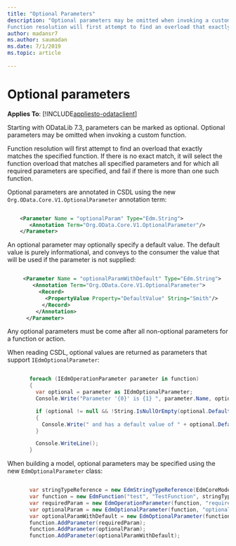 ```yaml
---
title: "Optional Parameters"
description: "Optional parameters may be omitted when invoking a custom function. 
Function resolution will first attempt to find an overload that exactly matches the specified function."
author: madansr7
ms.author: saumadan
ms.date: 7/1/2019
ms.topic: article
 
---
```

# Optional parameters
**Applies To**: [!INCLUDE[appliesto-odataclient](../../includes/appliesto-odatalib-v7.md)]

Starting with ODataLib 7.3, parameters can be marked as optional. Optional parameters may be omitted when invoking a custom function. 

Function resolution will first attempt to find an overload that exactly matches the specified function. If there is no exact match, it will select the function overload that matches all specified parameters and for which all required parameters are specified, and fail if there is more than one such function. 

Optional parameters are annotated in CSDL using the new `Org.OData.Core.V1.OptionalParameter` annotation term:

```xml

    <Parameter Name = "optionalParam" Type="Edm.String">
       <Annotation Term="Org.OData.Core.V1.OptionalParameter"/>
    </Parameter>

```

An optional parameter may optionally specify a default value. The default value is purely informational, and conveys to the consumer the value that will be used if the parameter is not supplied:

```xml

     <Parameter Name = "optionalParamWithDefault" Type="Edm.String">
        <Annotation Term="Org.OData.Core.V1.OptionalParameter">
          <Record>
            <PropertyValue Property="DefaultValue" String="Smith"/>
           </Record>
         </Annotation>
      </Parameter>

```

Any optional parameters must be come after all non-optional parameters for a function or action.

When reading CSDL, optional values are returned as parameters that support `IEdmOptionalParameter`:

```C#

       foreach (IEdmOperationParameter parameter in function)
       {
         var optional = parameter as IEdmOptionalParameter;
         Console.Write("Parameter '{0}' is {1} ", parameter.Name, optional == null ? "required" : "optional");

         if (optional != null && !String.IsNullOrEmpty(optional.DefaultValueString))
         {
           Console.Write(" and has a default value of " + optional.DefaultValueString);
         }

         Console.WriteLine();
       }

```

When building a model, optional parameters may be specified using the new `EdmOptionalParameter` class:

```C#

       var stringTypeReference = new EdmStringTypeReference(EdmCoreModel.Instance.GetPrimitiveType(EdmPrimitiveTypeKind.String), false);
       var function = new EdmFunction("test", "TestFunction", stringTypeReference);
       var requiredParam = new EdmOperationParameter(function, "requiredParam", stringTypeReference);
       var optionalParam = new EdmOptionalParameter(function, "optionalParam", stringTypeReference, null);
       var optionalParamWithDefault = new EdmOptionalParameter(function, "optionalParamWithDefault", stringTypeReference, "Smith");
       function.AddParameter(requiredParam);
       function.AddParameter(optionalParam);
       function.AddParameter(optionalParamWithDefault);

```
